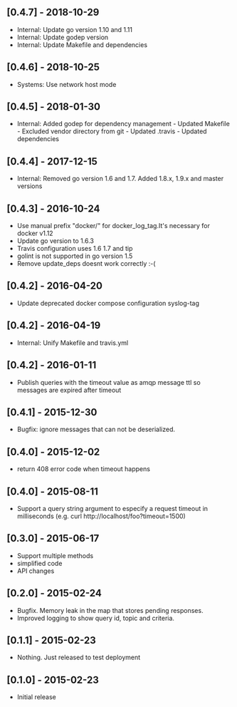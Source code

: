 ## [0.4.7] - 2018-10-29
* Internal: Update go version 1.10 and 1.11
* Internal: Update godep version
* Internal: Update Makefile and dependencies

## [0.4.6] - 2018-10-25
* Systems: Use network host mode

## [0.4.5] - 2018-01-30
* Internal: Added godep for dependency management
            - Updated Makefile
            - Excluded vendor directory from git
            - Updated .travis
            - Updated dependencies

## [0.4.4] - 2017-12-15
* Internal: Removed go version 1.6 and 1.7. Added 1.8.x, 1.9.x and master versions

## [0.4.3] - 2016-10-24

* Use manual prefix "docker/" for docker_log_tag.It's necessary for docker v1.12
* Update go version to 1.6.3
* Travis configuration uses 1.6 1.7 and tip
* golint is not supported in go version 1.5
* Remove update_deps doesnt work correctly :-(

## [0.4.2] - 2016-04-20

* Update deprecated docker compose configuration syslog-tag

## [0.4.2] - 2016-04-19

* Internal: Unify Makefile and travis.yml

## [0.4.2] - 2016-01-11

* Publish queries with the timeout value as amqp message ttl so messages are expired after timeout

## [0.4.1] - 2015-12-30

* Bugfix: ignore messages that can not be deserialized.

## [0.4.0] - 2015-12-02

* return 408 error code when timeout happens

## [0.4.0] - 2015-08-11

* Support a query string argument to especify a request timeout in milliseconds (e.g. curl http://localhost/foo?timeout=1500)

## [0.3.0] - 2015-06-17

* Support multiple methods
* simplified code
* API changes

## [0.2.0] - 2015-02-24

* Bugfix. Memory leak in the map that stores pending responses.
* Improved logging to show query id, topic and criteria.

## [0.1.1] - 2015-02-23

* Nothing. Just released to test deployment

## [0.1.0] - 2015-02-23

* Initial release
